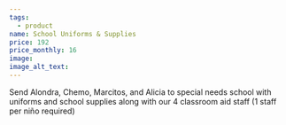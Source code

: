 ```yaml
---
tags:
  - product
name: School Uniforms & Supplies
price: 192
price_monthly: 16
image:
image_alt_text:
---
```

Send Alondra, Chemo, Marcitos, and Alicia to special needs school with uniforms and school supplies along with our 4 classroom aid staff (1 staff per niño required)
